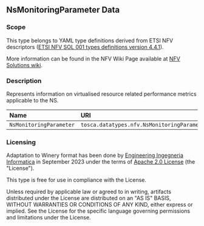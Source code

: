 ## NsMonitoringParameter Data

### Scope
This type belongs to YAML type definitions derived from ETSI NFV descriptors ([ETSI NFV SOL 001 types definitions version 4.4.1](https://forge.etsi.org/rep/nfv/SOL001/-/tree/v4.4.1)).

More information can be found in the NFV Wiki Page available at [NFV Solutions wiki](https://nfvwiki.etsi.org/index.php?title=NFV_Solutions).

### Description
Represents information on virtualised resource related performance metrics applicable to the NS.

| Name | URI | Version | Derived From |
|:---- |:--- |:------- |:------------ |
| `NsMonitoringParameter` | `tosca.datatypes.nfv.NsMonitoringParameter` | `4.4.1` | `tosca.datatypes.Root` |


### Licensing
Adaptation to Winery format has been done by [Engineering Ingegneria Informatica](https://www.eng.it) in September 2023 under the terms of [Apache 2.0 License](https://www.apache.org/licenses/LICENSE-2.0) (the "License").

This type is free for use in compliance with the License.

Unless required by applicable law or agreed to in writing, artifacts distributed under the License are distributed on an "AS IS" BASIS, WITHOUT WARRANTIES OR CONDITIONS OF ANY KIND, either express or implied. See the License for the specific language governing permissions and limitations under the License.
